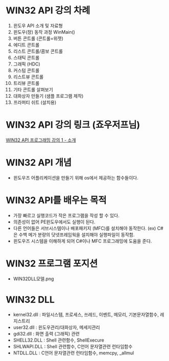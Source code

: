 # WIN32 API 강의 차례
1. 윈도우 API 소개 및 자료형
2. 윈도우(창) 동작 과정 WinMain()
3. 버튼 콘트롤 (콘트롤=위젯)
4. 에디트 콘트롤
5. 리스트 콘트롤/콤보 콘트롤
6. 스태틱 콘트롤
7. 그래픽 (HDC)
8. 커스텀 콘트롤
9. 리스트뷰 콘트롤
10. 트리뷰 콘트롤
11. 기타 콘트롤 살펴보기
12. 대화상자 만들기 (샘플 프로그램 제작)
13. 프라퍼티 쉬트 (설치용)

# WIN32 API 강의 링크 (죠우저프님)
[WIN32 API 프로그래밍 강의 1 - 소개](https://www.youtube.com/watch?v=UfLe6q2K8JY&t=313s)





# WIN32 API 개념
- 윈도우즈 어플리케이션을 만들기 위해 os에서 제공하는 함수들이다.

# WIN32 API를 배우는 목적
- 가장 빠르고 실행코드가 작은 프로그램을 작성 할 수 있다.
- 의존성이 없어 PE윈도우에서도 실행이 된다.
- 다른 언어들은 서브시스템이나 배포패키지 (MFC)를 설치해야 동작한다. (ex) C#은 수백 메가 분량의 닷넷프레임웍을 설치해야 실행파일이 동작함.
- 윈도우즈 시스템을 이해하게 되어 C#이나 MFC 프로그래밍에 도움을 준다.



# WIN32 프로그램 포지션
- WIN32DLL모델.png

# WIN32 DLL
- kernel32.dll : 파일시스템, 프로세스, 쓰레드, 이벤트, 메모리, 기본문자열함수, 레지스트리
- user32.dll : 윈도우관리/대화상자, 메세지관리
- gdi32.dll : 화면 출력 (그래픽) 관련
- SHELL32.DLL : Shell 관련함수, ShellExecure
- SHLWAPI.DLL : Shell 관련함수, C언어 문자열관련 런타임함수
- NTDLL.DLL : C언어 문자열관련 런타임함수, memcpy, _allmul



